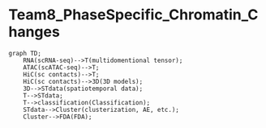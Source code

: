 # Team8_PhaseSpecific_Chromatin_Changes

```mermaid
graph TD;
    RNA(scRNA-seq)-->T(multidomentional tensor);
    ATAC(scATAC-seq)-->T;
    HiC(sc contacts)-->T;
    HiC(sc contacts)-->3D(3D models);
    3D-->STdata(spatiotemporal data);
    T-->STdata;
    T-->classification(Classification);
    STdata-->Cluster(clusterization, AE, etc.);
    Cluster-->FDA(FDA);
```
